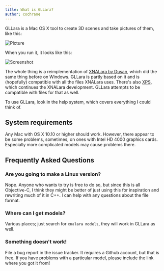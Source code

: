 ```yaml
---
title: What is GLLara?
author: cochrane
---
```


GLLara is a Mac OS X tool to create 3D scenes and take pictures of them, like this:

![Picture]({{site.github.url}}/screenshots/image%2001%20-%20800.jpg)

When you run it, it looks like this:

![Screenshot]({{site.github.url}}/screenshots/Bildschirmfoto%202012-09-27%20um%2019.28.33.jpg)

The whole thing is a reimplementation of [XNALara by Dusan](http://www.tombraiderforums.com/showthread.php?t=147100), which did the same thing before on Windows. GLLara is partly based on it and is (hopefully) compatible with all the files XNALara uses. There's also [XPS](http://xnalara.home-forum.com/), which continues the XNALara development. GLLara attempts to be compatible with files for that as well.

To use GLLara, look in the help system, which covers everything I could think of.

System requirements
-------------------

Any Mac with OS X 10.10 or higher should work. However, there appear to be some problems, sometimes, on ones with Intel HD 4000 graphics cards. Especially more complicated models may cause problems there.

Frequently Asked Questions
--------------------------

### Are you going to make a Linux version?

Nope. Anyone who wants to try is free to do so, but since this is all Objective-C, I think they might be better of just using this for inspiration and rewriting much of it in C++. I can help with any questions about the file format.

### Where can I get models?

Various places; just search for `xnalara models`, they will work in GLLara as well.

### Something doesn't work!

File a bug report in the issue tracker. It requires a Github account, but that is free. If you have problems with a particular model, please include the link where you got it from!
